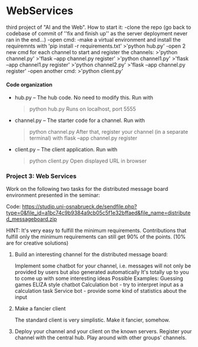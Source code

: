 # WebServices
third project of "AI and the Web".
How to start it:
-clone the repo (go back to codebase of commit of ''fix and finish up'' as the server deployment never ran in the end...)
-open cmd:
-make a virtual environment and install the requiremnts with 'pip install -r requirements.txt'
    >'python hub.py'
-open 2 new cmd for each channel to start and register the channels:
    >'python channel.py'
    >'flask –app channel.py register'
    >'python channel1.py'
    >'flask –app channel1.py register'
    >'python channel2.py'
    >'flask –app channel.py register'
-open another cmd:
    >'python client.py'

#### Code organization
- hub.py – The hub code. No need to modify this. Run with
    > python hub.py
Runs on localhost, port 5555

- channel.py – The starter code for a channel. Run with
   > python channel.py
After that, register your channel (in a separate terminal) with
   > flask –app channel.py register
   
- client.py – The client application. Run with
   > python client.py
Open displayed URL in browser


### Project 3: Web Services

Work on the following two tasks for the distributed message board environment presented in the seminar:

Code: https://studip.uni-osnabrueck.de/sendfile.php?type=0&file_id=a1bc74c9b9384a9cb05c5f1e32bffaed&file_name=distributed_messageboard.zip

HINT: It's very easy to fulfill the minimum requirements. Contributions that fulfill only the minimum requirements can still get 90% of the points. (10% are for creative solutions)

 

1. Build an interesting channel for the distributed message board:

    Implement some chatbot for your channel, i.e. messages will not only be provided by users but also generated automatically
    It's totally up to you to come up with some interesting ideas
    Possible Examples:
        Guessing games
        ELIZA style chatbot
        Calculation bot - try to interpret input as a calculation task
        Service bot - provide some kind of statistics about the input


2. Make a fancier client

    The standard client is very simplistic. Make it fancier, somehow.


3. Deploy your channel and your client on the known servers.
    Register your channel with the central hub.
    Play around with other groups' channels.
